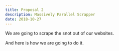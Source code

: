 ```yaml
---
title: Proposal 2
description: Massively Parallel Scrapper
date: 2018-10-27
---
```


We are going to scrape the snot out of our websites.
<!--more-->

And here is how we are going to do it.
